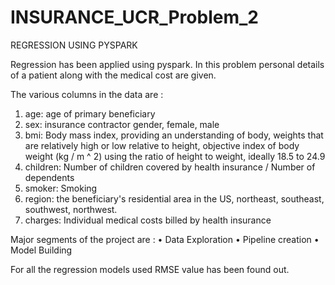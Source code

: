 # INSURANCE_UCR_Problem_2

REGRESSION USING PYSPARK

Regression has been applied using pyspark. In this problem personal details of a patient along with the medical cost are given. 

The various columns in the data are :
1)	age: age of primary beneficiary
2)	sex: insurance contractor gender, female, male
3)	bmi: Body mass index, providing an understanding of body, weights that are relatively high or low relative to height,
objective index of body weight (kg / m ^ 2) using the ratio of height to weight, ideally 18.5 to 24.9
4)	children: Number of children covered by health insurance / Number of dependents
5)	smoker: Smoking
6)	region: the beneficiary's residential area in the US, northeast, southeast, southwest, northwest.
7)	charges: Individual medical costs billed by health insurance

Major segments of the project are :
•	Data Exploration
•	Pipeline creation
•	Model Building

For all the regression models used RMSE value has been found out.
